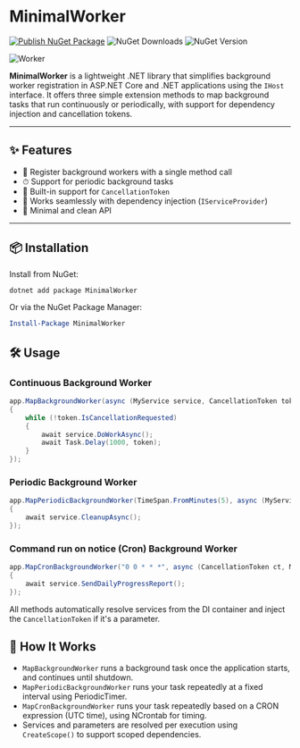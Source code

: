 # MinimalWorker

[![Publish NuGet Package](https://github.com/TopSwagCode/MinimalWorker/actions/workflows/publish.yml/badge.svg)](https://github.com/TopSwagCode/MinimalWorker/actions/workflows/publish.yml) 
![NuGet Downloads](https://img.shields.io/nuget/dt/MinimalWorker)
![NuGet Version](https://img.shields.io/nuget/v/MinimalWorker)


![Worker](https://raw.githubusercontent.com/TopSwagCode/MinimalWorker/master/assets/worker.png)


**MinimalWorker** is a lightweight .NET library that simplifies background worker registration in ASP.NET Core and .NET applications using the `IHost` interface. It offers three simple extension methods to map background tasks that run continuously or periodically, with support for dependency injection and cancellation tokens.

---

## ✨ Features

- 🚀 Register background workers with a single method call
- ⏱ Support for periodic background tasks
- 🔄 Built-in support for `CancellationToken`
- 🧪 Works seamlessly with dependency injection (`IServiceProvider`)
- 🧼 Minimal and clean API

---

## 📦 Installation

Install from NuGet:

```bash
dotnet add package MinimalWorker
```

Or via the NuGet Package Manager:

```powershell
Install-Package MinimalWorker
```

## 🛠 Usage

### Continuous Background Worker

```csharp
app.MapBackgroundWorker(async (MyService service, CancellationToken token) =>
{
    while (!token.IsCancellationRequested)
    {
        await service.DoWorkAsync();
        await Task.Delay(1000, token);
    }
});
```

### Periodic Background Worker

```csharp
app.MapPeriodicBackgroundWorker(TimeSpan.FromMinutes(5), async (MyService service, CancellationToken token) =>
{
    await service.CleanupAsync();
});
```

### Command run on notice (Cron) Background Worker

```csharp
app.MapCronBackgroundWorker("0 0 * * *", async (CancellationToken ct, MyService service) =>
{
    await service.SendDailyProgressReport();
});
```

All methods automatically resolve services from the DI container and inject the `CancellationToken` if it's a parameter.

## 🔧 How It Works

- `MapBackgroundWorker` runs a background task once the application starts, and continues until shutdown.
- `MapPeriodicBackgroundWorker` runs your task repeatedly at a fixed interval using PeriodicTimer.
- `MapCronBackgroundWorker` runs your task repeatedly based on a CRON expression (UTC time), using NCrontab for timing.
- Services and parameters are resolved per execution using `CreateScope()` to support scoped dependencies.